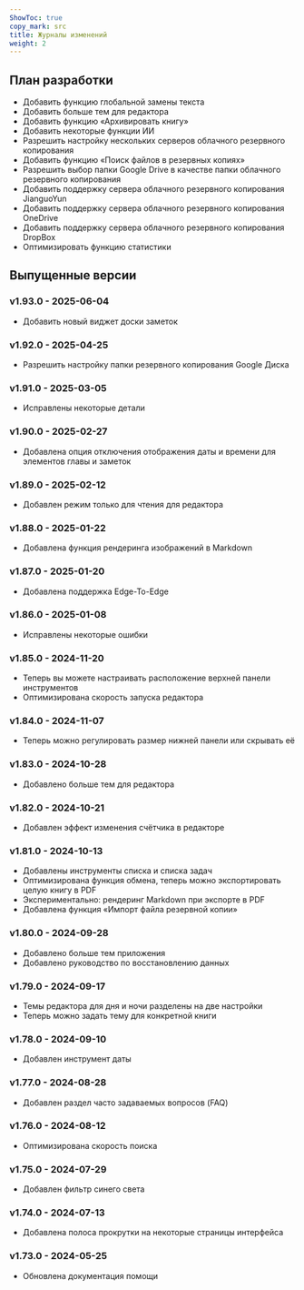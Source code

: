 ```yaml
---
ShowToc: true
copy_mark: src
title: Журналы изменений
weight: 2
---
```


## План разработки

- Добавить функцию глобальной замены текста
- Добавить больше тем для редактора
- Добавить функцию «Архивировать книгу»
- Добавить некоторые функции ИИ
- Разрешить настройку нескольких серверов облачного резервного копирования
- Добавить функцию «Поиск файлов в резервных копиях»
- Разрешить выбор папки Google Drive в качестве папки облачного резервного копирования
- Добавить поддержку сервера облачного резервного копирования JianguoYun
- Добавить поддержку сервера облачного резервного копирования OneDrive
- Добавить поддержку сервера облачного резервного копирования DropBox
- Оптимизировать функцию статистики

## Выпущенные версии

### v1.93.0 - 2025-06-04

- Добавить новый виджет доски заметок

### v1.92.0 - 2025-04-25

- Разрешить настройку папки резервного копирования Google Диска

### v1.91.0 - 2025-03-05

- Исправлены некоторые детали

### v1.90.0 - 2025-02-27

- Добавлена опция отключения отображения даты и времени для элементов главы и заметок

### v1.89.0 - 2025-02-12

- Добавлен режим только для чтения для редактора

### v1.88.0 - 2025-01-22

- Добавлена функция рендеринга изображений в Markdown

### v1.87.0 - 2025-01-20

- Добавлена поддержка Edge-To-Edge

### v1.86.0 - 2025-01-08

- Исправлены некоторые ошибки

### v1.85.0 - 2024-11-20

- Теперь вы можете настраивать расположение верхней панели инструментов
- Оптимизирована скорость запуска редактора

### v1.84.0 - 2024-11-07

- Теперь можно регулировать размер нижней панели или скрывать её

### v1.83.0 - 2024-10-28

- Добавлено больше тем для редактора

### v1.82.0 - 2024-10-21

- Добавлен эффект изменения счётчика в редакторе

### v1.81.0 - 2024-10-13

- Добавлены инструменты списка и списка задач
- Оптимизирована функция обмена, теперь можно экспортировать целую книгу в PDF
- Экспериментально: рендеринг Markdown при экспорте в PDF
- Добавлена функция «Импорт файла резервной копии»

### v1.80.0 - 2024-09-28

- Добавлено больше тем приложения
- Добавлено руководство по восстановлению данных

### v1.79.0 - 2024-09-17

- Темы редактора для дня и ночи разделены на две настройки
- Теперь можно задать тему для конкретной книги

### v1.78.0 - 2024-09-10

- Добавлен инструмент даты

### v1.77.0 - 2024-08-28

- Добавлен раздел часто задаваемых вопросов (FAQ)

### v1.76.0 - 2024-08-12

- Оптимизирована скорость поиска

### v1.75.0 - 2024-07-29

- Добавлен фильтр синего света

### v1.74.0 - 2024-07-13

- Добавлена полоса прокрутки на некоторые страницы интерфейса

### v1.73.0 - 2024-05-25

- Обновлена документация помощи
